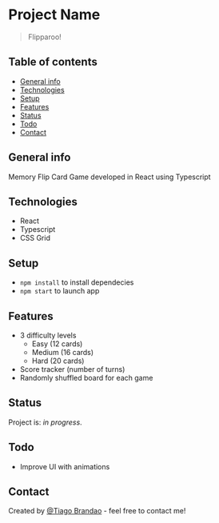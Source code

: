 # Project Name

> Flipparoo!

## Table of contents

- [General info](#general-info)
- [Technologies](#technologies)
- [Setup](#setup)
- [Features](#features)
- [Status](#status)
- [Todo](#todo)
- [Contact](#contact)

## General info

Memory Flip Card Game developed in React using Typescript

## Technologies

- React
- Typescript
- CSS Grid

## Setup

- `npm install` to install dependecies
- `npm start` to launch app

## Features

- 3 difficulty levels
  - Easy (12 cards)
  - Medium (16 cards)
  - Hard (20 cards)
- Score tracker (number of turns)
- Randomly shuffled board for each game

## Status

Project is: _in progress_.

## Todo

- Improve UI with animations

## Contact

Created by [@Tiago Brandao](https://www.imtiago.world/) - feel free to contact me!
